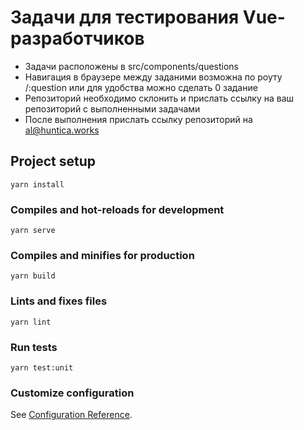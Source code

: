 # Задачи для тестирования Vue-разработчиков

* Задачи расположены в src/components/questions
* Навигация в браузере между заданими возможна по роуту /:question или для удобства можно сделать 0 задание
* Репозиторий необходимо склонить и прислать ссылку на ваш репозиторий с выполненными задачами
* После выполнения прислать ссылку репозиторий на al@huntica.works

## Project setup
```
yarn install
```

### Compiles and hot-reloads for development
```
yarn serve
```

### Compiles and minifies for production
```
yarn build
```

### Lints and fixes files
```
yarn lint
```

### Run tests
```
yarn test:unit
```

### Customize configuration
See [Configuration Reference](https://cli.vuejs.org/config/).
